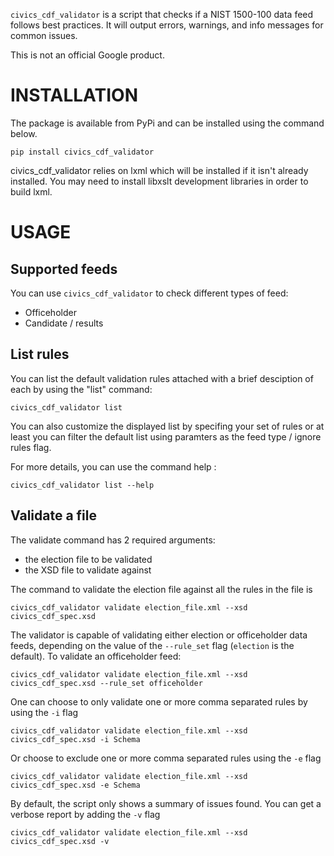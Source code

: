 `civics_cdf_validator` is a script that checks if a NIST 1500-100
data feed follows best practices. It will output errors, warnings, and info
messages for common issues.

This is not an official Google product.

# INSTALLATION

The package is available from PyPi and can be installed using the command
below.

  ```pip install civics_cdf_validator```

civics_cdf_validator relies on lxml which will be installed if it
isn't already installed. You may need to install libxslt development libraries
in order to build lxml.


# USAGE

## Supported feeds
You can use `civics_cdf_validator` to check different types of feed:

* Officeholder
* Candidate / results

## List rules

You can list the default validation rules attached with a brief desciption of
each by using the "list" command:

```
civics_cdf_validator list
```

You can also customize the displayed list by specifing your set of rules or at
least you can filter the default list using paramters as the feed type / ignore
rules flag.

For more details, you can use the command help :

```
civics_cdf_validator list --help
```

## Validate a file

The validate command has 2 required arguments:

  * the election file to be validated
  * the XSD file to validate against

The command to validate the election file against all the rules in the file is

```
civics_cdf_validator validate election_file.xml --xsd civics_cdf_spec.xsd
```

The validator is capable of validating either election or officeholder data
feeds, depending on the value of the `--rule_set` flag (`election` is the
default). To validate an officeholder feed:

```
civics_cdf_validator validate election_file.xml --xsd civics_cdf_spec.xsd --rule_set officeholder
```

One can choose to only validate one or more comma separated rules by using the `-i` flag

```
civics_cdf_validator validate election_file.xml --xsd civics_cdf_spec.xsd -i Schema
```

Or choose to exclude one or more comma separated rules using the `-e` flag

```
civics_cdf_validator validate election_file.xml --xsd civics_cdf_spec.xsd -e Schema
```

By default, the script only shows a summary of issues found. You can get a
verbose report by adding the `-v` flag

```
civics_cdf_validator validate election_file.xml --xsd civics_cdf_spec.xsd -v
```
